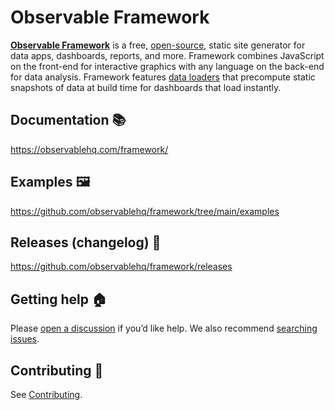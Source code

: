 # Observable Framework

[**Observable Framework**](https://observablehq.com/framework/) is a free, [open-source](./LICENSE), static site generator for data apps, dashboards, reports, and more. Framework combines JavaScript on the front-end for interactive graphics with any language on the back-end for data analysis. Framework features [data loaders](https://observablehq.com/framework/loaders) that precompute static snapshots of data at build time for dashboards that load instantly.

## Documentation 📚

https://observablehq.com/framework/

## Examples 🖼️

https://github.com/observablehq/framework/tree/main/examples

## Releases (changelog) 🚀

https://github.com/observablehq/framework/releases

## Getting help 🏠

Please [open a discussion](https://github.com/observablehq/framework/discussions) if you’d like help. We also recommend [searching issues](https://github.com/observablehq/framework/issues).

## Contributing 🙏

See [Contributing](https://observablehq.com/framework/contributing).
